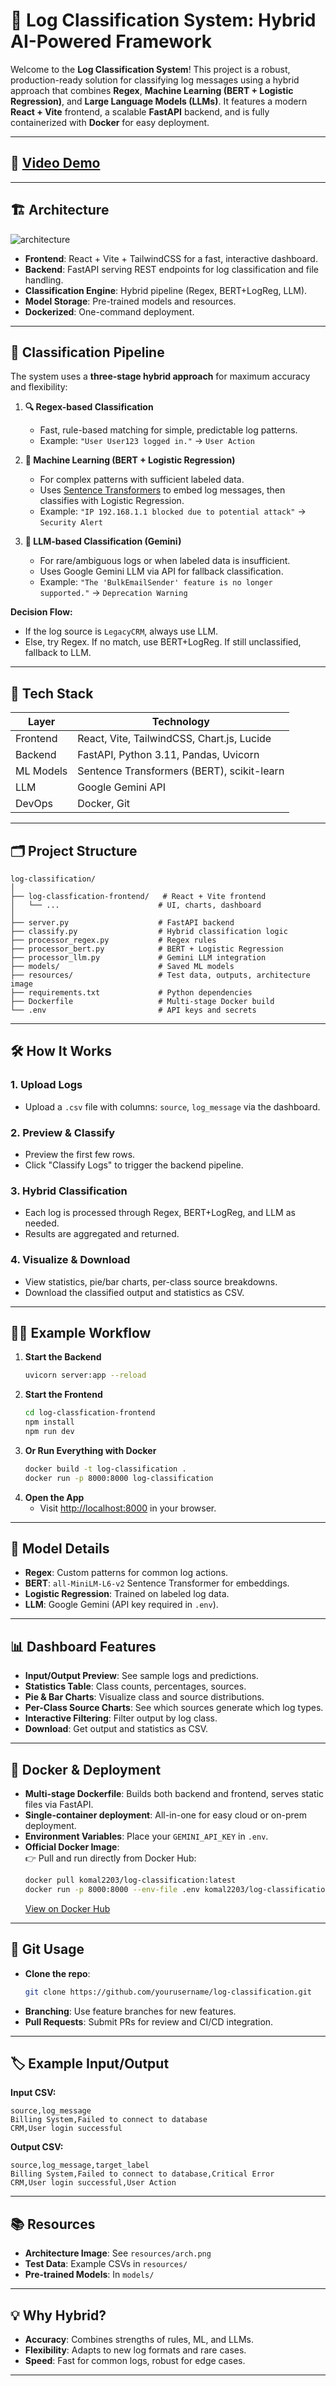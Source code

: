 # 🚀 Log Classification System: Hybrid AI-Powered Framework

Welcome to the **Log Classification System**! This project is a robust, production-ready solution for classifying log messages using a hybrid approach that combines **Regex**, **Machine Learning (BERT + Logistic Regression)**, and **Large Language Models (LLMs)**. It features a modern **React + Vite** frontend, a scalable **FastAPI** backend, and is fully containerized with **Docker** for easy deployment.

---

## 📸 [Video Demo](https://drive.google.com/file/d/1bb_JI3DcNXefgUKthANVY5fGdQGy3zDH/view?usp=drive_link)

---

## 🏗️ Architecture

![architecture](resources/arch.png)

- **Frontend**: React + Vite + TailwindCSS for a fast, interactive dashboard.
- **Backend**: FastAPI serving REST endpoints for log classification and file handling.
- **Classification Engine**: Hybrid pipeline (Regex, BERT+LogReg, LLM).
- **Model Storage**: Pre-trained models and resources.
- **Dockerized**: One-command deployment.

---

## 🧠 Classification Pipeline

The system uses a **three-stage hybrid approach** for maximum accuracy and flexibility:

1. **🔍 Regex-based Classification**
   - Fast, rule-based matching for simple, predictable log patterns.
   - Example: `"User User123 logged in."` → `User Action`

2. **🤖 Machine Learning (BERT + Logistic Regression)**
   - For complex patterns with sufficient labeled data.
   - Uses [Sentence Transformers](https://www.sbert.net/) to embed log messages, then classifies with Logistic Regression.
   - Example: `"IP 192.168.1.1 blocked due to potential attack"` → `Security Alert`

3. **🦾 LLM-based Classification (Gemini)**
   - For rare/ambiguous logs or when labeled data is insufficient.
   - Uses Google Gemini LLM via API for fallback classification.
   - Example: `"The 'BulkEmailSender' feature is no longer supported."` → `Deprecation Warning`

**Decision Flow:**
- If the log source is `LegacyCRM`, always use LLM.
- Else, try Regex. If no match, use BERT+LogReg. If still unclassified, fallback to LLM.

---

## 🧰 Tech Stack

| Layer      | Technology                                    |
|------------|-----------------------------------------------|
| Frontend   | React, Vite, TailwindCSS, Chart.js, Lucide    |
| Backend    | FastAPI, Python 3.11, Pandas, Uvicorn         |
| ML Models  | Sentence Transformers (BERT), scikit-learn    |
| LLM        | Google Gemini API                             |
| DevOps     | Docker, Git                                   |

---

## 🗂️ Project Structure

```
log-classification/
│
├── log-classfication-frontend/   # React + Vite frontend
│   └── ...                      # UI, charts, dashboard
│
├── server.py                    # FastAPI backend
├── classify.py                  # Hybrid classification logic
├── processor_regex.py           # Regex rules
├── processor_bert.py            # BERT + Logistic Regression
├── processor_llm.py             # Gemini LLM integration
├── models/                      # Saved ML models
├── resources/                   # Test data, outputs, architecture image
├── requirements.txt             # Python dependencies
├── Dockerfile                   # Multi-stage Docker build
└── .env                         # API keys and secrets
```

---

## 🛠️ How It Works

### 1. **Upload Logs**
- Upload a `.csv` file with columns: `source`, `log_message` via the dashboard.

### 2. **Preview & Classify**
- Preview the first few rows.
- Click "Classify Logs" to trigger the backend pipeline.

### 3. **Hybrid Classification**
- Each log is processed through Regex, BERT+LogReg, and LLM as needed.
- Results are aggregated and returned.

### 4. **Visualize & Download**
- View statistics, pie/bar charts, per-class source breakdowns.
- Download the classified output and statistics as CSV.

---

## 🧑‍💻 Example Workflow

1. **Start the Backend**
   ```bash
   uvicorn server:app --reload
   ```
2. **Start the Frontend**
   ```bash
   cd log-classfication-frontend
   npm install
   npm run dev
   ```
3. **Or Run Everything with Docker**
   ```bash
   docker build -t log-classification .
   docker run -p 8000:8000 log-classification
   ```
4. **Open the App**
   - Visit [http://localhost:8000](http://localhost:8000) in your browser.

---

## 🧪 Model Details

- **Regex**: Custom patterns for common log actions.
- **BERT**: `all-MiniLM-L6-v2` Sentence Transformer for embeddings.
- **Logistic Regression**: Trained on labeled log data.
- **LLM**: Google Gemini (API key required in `.env`).

---

## 📊 Dashboard Features

- **Input/Output Preview**: See sample logs and predictions.
- **Statistics Table**: Class counts, percentages, sources.
- **Pie & Bar Charts**: Visualize class and source distributions.
- **Per-Class Source Charts**: See which sources generate which log types.
- **Interactive Filtering**: Filter output by log class.
- **Download**: Get output and statistics as CSV.

---

## 🐳 Docker & Deployment

- **Multi-stage Dockerfile**: Builds both backend and frontend, serves static files via FastAPI.
- **Single-container deployment**: All-in-one for easy cloud or on-prem deployment.
- **Environment Variables**: Place your `GEMINI_API_KEY` in `.env`.
- **Official Docker Image**:  
  👉 Pull and run directly from Docker Hub:  
  ```bash
  docker pull komal2203/log-classification:latest
  docker run -p 8000:8000 --env-file .env komal2203/log-classification:latest
  ```
  [View on Docker Hub](https://hub.docker.com/u/komal2203)

---

## 📝 Git Usage

- **Clone the repo**:
  ```bash
  git clone https://github.com/yourusername/log-classification.git
  ```
- **Branching**: Use feature branches for new features.
- **Pull Requests**: Submit PRs for review and CI/CD integration.

---

## 🏷️ Example Input/Output

**Input CSV:**
```csv
source,log_message
Billing System,Failed to connect to database
CRM,User login successful
```

**Output CSV:**
```csv
source,log_message,target_label
Billing System,Failed to connect to database,Critical Error
CRM,User login successful,User Action
```

---

## 📚 Resources

- **Architecture Image**: See `resources/arch.png`
- **Test Data**: Example CSVs in `resources/`
- **Pre-trained Models**: In `models/`

---

## 💡 Why Hybrid?

- **Accuracy**: Combines strengths of rules, ML, and LLMs.
- **Flexibility**: Adapts to new log formats and rare cases.
- **Speed**: Fast for common logs, robust for edge cases.

---

